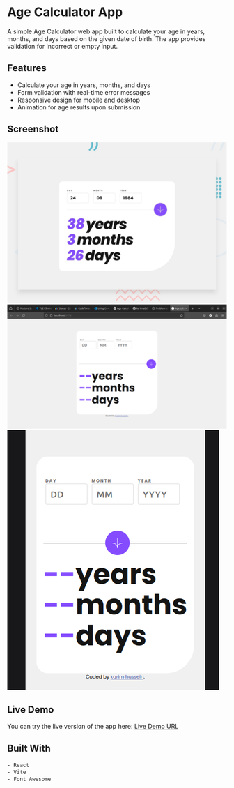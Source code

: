 # Age Calculator App

A simple Age Calculator web app built to calculate your age in years, months, and days based on the given date of birth. The app provides validation for incorrect or empty input.

## Features

- Calculate your age in years, months, and days
- Form validation with real-time error messages
- Responsive design for mobile and desktop
- Animation for age results upon submission

## Screenshot

![Age Calculator Preview Screenshot](./public/desktop-preview.jpg)
![Age Calculator Desktop Screenshot](./public/desktop-screenshot.png)
![Age Calculator Mobile Screenshot](./public/moblie-screenshot.png)


## Live Demo

You can try the live version of the app here: [Live Demo URL](https://age-calculator-sand-ten.vercel.app/)

## Built With

    - React
    - Vite
    - Font Awesome

